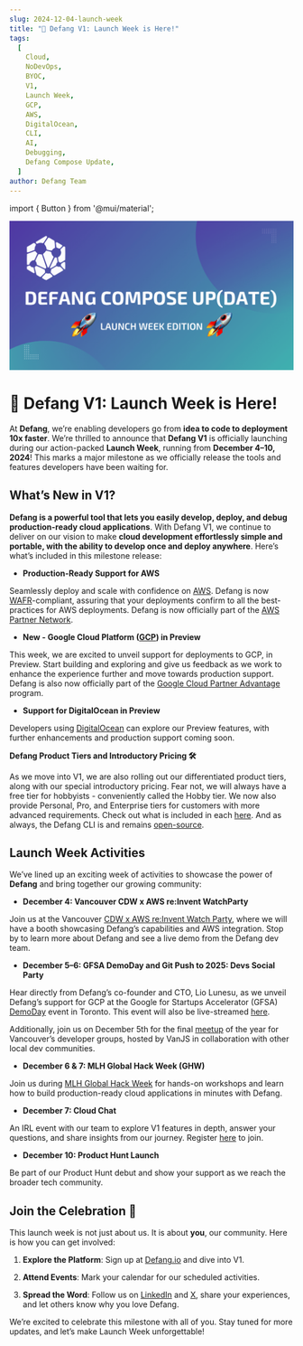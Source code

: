 ```yaml
---
slug: 2024-12-04-launch-week
title: "🚀 Defang V1: Launch Week is Here!"
tags:
  [
    Cloud,
    NoDevOps,
    BYOC,
    V1,
    Launch Week,
    GCP,
    AWS,
    DigitalOcean,
    CLI,
    AI,
    Debugging,
    Defang Compose Update,
  ]
author: Defang Team
---
```

import { Button } from '@mui/material';

![Defang Compose Update](/img/november-update/launch-week.png)

# **🚀 Defang V1: Launch Week is Here!**

At **Defang**, we’re enabling developers go from **idea to code to deployment 10x faster**.  We’re thrilled to announce that **Defang V1** is officially launching during our action-packed **Launch Week**, running from **December 4–10, 2024**! This marks a major milestone as we officially release the tools and features developers have been waiting for.

## **What’s New in V1?**

**Defang is a powerful tool that lets you easily develop, deploy, and debug production-ready cloud applications**. With Defang V1, we continue to deliver on our vision to make **cloud development effortlessly simple and portable, with the ability to develop once and deploy anywhere**. Here’s what’s included in this milestone release:

- **Production-Ready Support for AWS**

Seamlessly deploy and scale with confidence on [AWS](https://docs.defang.io/docs/providers/aws). Defang is now [WAFR](https://aws.amazon.com/premiumsupport/business-support-well-architected/)-compliant, assuring that your deployments confirm to all the best-practices for AWS deployments. Defang is now officially part of the [AWS Partner Network](https://aws.amazon.com/partners/). 

- **New - Google Cloud Platform ([GCP](https://docs.defang.io/docs/providers/gcp)) in Preview**

This week, we are excited to unveil support for deployments to GCP, in Preview. Start building and exploring and give us feedback as we work to enhance the experience further and move towards production support. Defang is also now officially part of the [Google Cloud Partner Advantage](https://cloud.google.com/partners?hl=en) program.

- **Support for DigitalOcean in Preview**

Developers using [DigitalOcean](https://docs.defang.io/docs/providers/digitalocean) can explore our Preview features, with further enhancements and production support coming soon.

**Defang Product Tiers and Introductory Pricing 🛠️**

As we move into V1, we are also rolling out our differentiated product tiers, along with our special introductory pricing. Fear not, we will always have a free tier for hobbyists - conveniently called the Hobby tier. We now also provide Personal, Pro, and Enterprise tiers for customers with more advanced requirements. Check out what is included in each [here](https://defang.io/pricing/). And as always, the Defang CLI is and remains [open-source](https://github.com/DefangLabs).

## **Launch Week Activities**

We’ve lined up an exciting week of activities to showcase the power of **Defang** and bring together our growing community:

- **December 4: Vancouver CDW x AWS re:Invent WatchParty**

Join us at the Vancouver [CDW x AWS re:Invent Watch Party](https://lu.ma/1r0zsw76), where we will have a booth showcasing Defang’s capabilities and AWS integration. Stop by to learn more about Defang and see a live demo from the Defang dev team. 

- **December 5–6: GFSA DemoDay and Git Push to 2025: Devs Social Party**

Hear directly from Defang’s co-founder and CTO, Lio Lunesu, as we unveil Defang’s support for GCP at the Google for Startups Accelerator (GFSA) [DemoDay](https://rsvp.withgoogle.com/events/google-for-startups-accelerator-canada-demo-day) event in Toronto. This event will also be live-streamed [here](https://rsvp.withgoogle.com/events/google-for-startups-accelerator-canada-demo-day/forms/registration).

Additionally, join us on December 5th for the final [meetup](https://lu.ma/x2lridge) of the year for Vancouver’s developer groups, hosted by VanJS in collaboration with other local dev communities.

- **December 6 & 7: MLH Global Hack Week (GHW)**

Join us during [MLH Global Hack Week](https://ghw.mlh.io/schedule) for hands-on workshops and learn how to build production-ready cloud applications in minutes with Defang.

- **December 7: Cloud Chat**

An IRL event with our team to explore V1 features in depth, answer your questions, and share insights from our journey. Register [here](https://lu.ma/cloudchat) to join. 

- **December 10: Product Hunt Launch**

Be part of our Product Hunt debut and show your support as we reach the broader tech community.

## **Join the Celebration 🎉**

This launch week is not just about us. It is about **you**, our community. Here is how you can get involved:

1.	**Explore the Platform**: Sign up at [Defang.io](https://defang.io/) and dive into V1.

2.	**Attend Events**: Mark your calendar for our scheduled activities.

3.	**Spread the Word**: Follow us on [LinkedIn](https://www.linkedin.com/company/defanglabs/) and [X](https://x.com/defanglabs), share your experiences, and let others know why you love Defang.

We’re excited to celebrate this milestone with all of you. Stay tuned for more updates, and let’s make Launch Week unforgettable!
